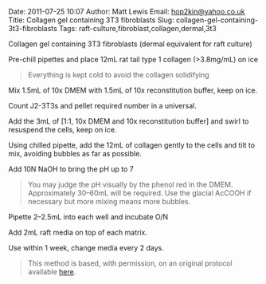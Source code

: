 Date: 2011-07-25 10:07
Author: Matt Lewis
Email: hop2kin@yahoo.co.uk
Title: Collagen gel containing 3T3 fibroblasts
Slug: collagen-gel-containing-3t3-fibroblasts
Tags: raft-culture,fibroblast,collagen,dermal,3t3

Collagen gel containing 3T3 fibroblasts (dermal equivalent for raft culture)









Pre-chill pipettes and place 12mL rat tail type 1 collagen (>3.8mg/mL) on ice


>Everything is kept cold to avoid the collagen solidifying


Mix 1.5mL of 10x DMEM with 1.5mL of 10x reconstitution buffer, keep on ice.



Count J2-3T3s and pellet required number in a universal.



Add the 3mL of [1:1, 10x DMEM and 10x reconstitution buffer] and swirl to resuspend the cells, keep on ice.



Using chilled pipette, add the 12mL of collagen gently to the cells and tilt to mix, avoiding bubbles as far as possible.



Add 10N NaOH to bring the pH up to 7


>You may judge the pH visually by the phenol red in the DMEM. Approximately 30–60mL will be required. Use the glacial AcCOOH if necessary but more mixing means more bubbles.


Pipette 2–2.5mL into each well and incubate O/N



Add 2mL raft media on top of each matrix.



Use within 1 week, change media every 2 days.







>This method is based, with permission, on an original protocol available [here](http://methodbook.net/cellcult/collgel.html).

